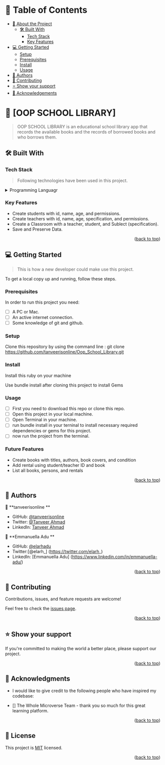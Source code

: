 <a name="readme-top"></a>

<!-- TABLE OF CONTENTS -->

# 📗 Table of Contents

- [📖 About the Project](#about-project)
  - [🛠 Built With](#built-with)
    - [Tech Stack](#tech-stack)
    - [Key Features](#key-features)
- [💻 Getting Started](#getting-started)
  - [Setup](#setup)
  - [Prerequisites](#prerequisites)
  - [Install](#install)
  - [Usage](#usage)
- [👥 Authors](#authors)
- [🤝 Contributing](#contributing)
- [⭐️ Show your support](#support)
- [🙏 Acknowledgements](#acknowledgements)

<!-- PROJECT DESCRIPTION -->

# 📖 [OOP SCHOOL LIBRARY] <a name="about-project"></a>

> OOP SCHOOL LIBRARY is an educational school library app that records the available books and the records of borrowed books and who borrows them.

## 🛠 Built With <a name="built-with"></a>

### Tech Stack <a name="tech-stack"></a>

> Following technologies have been used in this project.

<details>
  <summary>Programming Languagr </summary>
  <ul>
    <li><a href="https://www.ruby.org/">Ruby</a></li>
  </ul>
</details>

<!-- Features -->

### Key Features <a name="key-features"></a>

- Create students with id, name, age, and permissions.
- Create teachers with id, name, age, specification, and permissions.
- Create a Classroom with a teacher, student, and Sublect (specification).
- Save and Preserve Data.

<p align="right">(<a href="#readme-top">back to top</a>)</p>

<!-- GETTING STARTED -->

## 💻 Getting Started <a name="getting-started"></a>

> This is how a new developer could make use this project.

To get a local copy up and running, follow these steps.

### Prerequisites

In order to run this project you need:

- [ ] A PC or Mac.
- [ ] An active internet connection.
- [ ] Some knowledge of git and github.

### Setup

Clone this repository by using the command line : git clone https://github.com/tanveerisonline/Oop_School_Library.git

### Install

Install this ruby on your machine

Use bundle install after cloning this project to install Gems

### Usage

- [ ] First you need to download this repo or clone this repo.
- [ ] Open this project in your local machine.
- [ ] Open Terminal in your machine.
- [ ] run bundle install in your terninal to install necessary required dependencies or gems for this project.
- [ ] now run the project from the terminal.

### Future Features

- Create books with titles, authors, book covers, and condition
- Add rental using student/teacher ID and book
- List all books, persons, and rentals

<p align="right">(<a href="#readme-top">back to top</a>)</p>

<!-- AUTHORS -->

## 👥 Authors <a name="authors"></a>

👤 **tanveerisonline **

- GitHub: [@tanveerisonline ](https://github.com/tanveerisonline)
- Twitter: [@Tanveer Ahmad](https://twitter.com/Tanveer98589023)
- LinkedIn: [Tanveer Ahmad](https://www.linkedin.com/in/tanveerisonline/)

👤 **Emmanuella Adu **

- GitHub: [@elarhadu ](https://github.com/elarhadu)
- Twitter:[@elarh_] (https://twitter.com/elarh_)
- LinkedIn: [Emmanuella Adu] (https://www.linkedin.com/in/emmanuella-adu/)

<p align="right">(<a href="#readme-top">back to top</a>)</p>

<!-- CONTRIBUTING -->

## 🤝 Contributing <a name="contributing"></a>

Contributions, issues, and feature requests are welcome!

Feel free to check the [issues page](../../issues/).

<p align="right">(<a href="#readme-top">back to top</a>)</p>

<!-- SUPPORT -->

## ⭐️ Show your support <a name="support"></a>

If you're committed to making the world a better place, please support our project.

<p align="right">(<a href="#readme-top">back to top</a>)</p>

<!-- ACKNOWLEDGEMENTS -->

## 🙏 Acknowledgments <a name="acknowledgements"></a>

- I would like to give credit to the following people who have inspired my codebase:

- [] The Whole Microverse Team - thank you so much for this great learning platform.

<p align="right">(<a href="#readme-top">back to top</a>)</p>

## 📝 License <a name="license"></a>

This project is [MIT](https://github.com/tanveerisonline/Oop_School_Library/blob/main/LICENSE.md) licensed.

<p align="right">(<a href="#readme-top">back to top</a>)</p>
